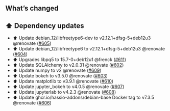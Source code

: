 ## What’s changed

## ⬆️ Dependency updates

- ⬆️ Update debian_12/libfreetype6-dev to v2.12.1+dfsg-5+deb12u3 @renovate ([#605](https://github.com/hassio-addons/addon-jupyterlab/pull/605))
- ⬆️ Update debian_12/libfreetype6 to v2.12.1+dfsg-5+deb12u3 @renovate ([#604](https://github.com/hassio-addons/addon-jupyterlab/pull/604))
- ⬆️ Upgrades libpq5 to 15.7-0+deb12u1 @frenck ([#611](https://github.com/hassio-addons/addon-jupyterlab/pull/611))
- ⬆️ Update SQLAlchemy to v2.0.31 @renovate ([#602](https://github.com/hassio-addons/addon-jupyterlab/pull/602))
- ⬆️ Update numpy to v2 @renovate ([#609](https://github.com/hassio-addons/addon-jupyterlab/pull/609))
- ⬆️ Update bokeh to v3.5.0 @renovate ([#603](https://github.com/hassio-addons/addon-jupyterlab/pull/603))
- ⬆️ Update matplotlib to v3.9.1 @renovate ([#610](https://github.com/hassio-addons/addon-jupyterlab/pull/610))
- ⬆️ Update jupyter_bokeh to v4.0.5 @renovate ([#607](https://github.com/hassio-addons/addon-jupyterlab/pull/607))
- ⬆️ Update jupyterlab to v4.2.3 @renovate ([#608](https://github.com/hassio-addons/addon-jupyterlab/pull/608))
- ⬆️ Update ghcr.io/hassio-addons/debian-base Docker tag to v7.3.5 @renovate ([#606](https://github.com/hassio-addons/addon-jupyterlab/pull/606))
